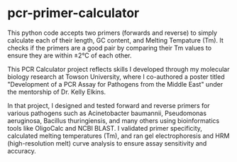 # pcr-primer-calculator
This python code accepts two primers (forwards and reverse) to simply calculate each of their length, GC content, and Melting Tempature (Tm). 
It checks if the primers are a good pair by comparing their Tm values to ensure they are within ±2°C of each other.

This PCR Calculator project reflects skills I developed through my molecular biology research at Towson University, where I co-authored a poster titled "Development of a PCR Assay for Pathogens from the Middle East" under the mentorship of Dr. Kelly Elkins.

In that project, I designed and tested forward and reverse primers for various pathogens such as Acinetobacter baumannii, Pseudomonas aeruginosa, Bacillus thuringiensis, and many others using bioinformatics tools like OligoCalc and NCBI BLAST. I validated primer specificity, calculated melting temperatures (Tm), and ran gel electrophoresis and HRM (high-resolution melt) curve analysis to ensure assay sensitivity and accuracy.
